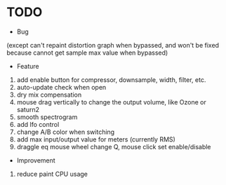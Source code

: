 # TODO

- Bug

(except can't repaint distortion graph when bypassed, and won't be fixed because cannot get sample max value when bypassed)

- Feature

1. add enable button for compressor, downsample, width, filter, etc.
2. auto-update check when open
3. dry mix compensation
4. mouse drag vertically to change the output volume, like Ozone or saturn2
5. smooth spectrogram
6. add lfo control
7. change A/B color when switching
8. add max input/output value for meters (currently RMS)
9. draggle eq mouse wheel change Q, mouse click set enable/disable

- Improvement

1. reduce paint CPU usage
